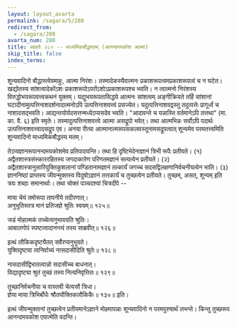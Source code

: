 ```yaml
---
layout: layout_avarta
permalink: /sagara/5/280
redirect_from:
  - /sagara/280
avarta_num: 280
title: आवर्तः २८० -- माध्यमिकबौद्धमतम् (आनन्दमयकोश आत्मा)
skip_title: false
index_terms: 
---
```


शून्यवादिनो बौद्धास्त्वेवमाहुः, आत्मा निरंशः। तस्मादेकस्यैवात्मनः
प्रकाशरूपत्वमप्रकाशरूपत्वं च न घटेत। खद्योतस्य सांशत्वादेकोंऽशः प्रकाशरूपोऽपरोंऽशोऽप्रकाशरूपश्च भवति। न त्वात्मनो निरंशस्य विरुद्धोभयरूपवत्त्वकथनं युक्तम्। यद्युभयरूपतासिद्धये आत्मनः सांशत्वम् अङ्गीक्रियते तर्हि
सांशानां घटादीनामुत्पत्तिनाशदर्शनादात्मनोऽपि उत्पत्तिनाशवत्त्वं प्रसज्येत।
यदुत्पत्तिनाशवद्वस्तु तदुत्पत्तेः प्रागूर्ध्वं च नाशादसद्भवति। आद्यन्तयोर्यदसत्तन्मध्येऽप्यसदेव भवति। "आदावन्ते च यन्नास्ति वर्तमानेऽपि तत्तथा"
(मा. का. वै. ६) इति स्मृतेः। तस्मादुत्पत्तिनाशवत्त्वे आत्मा असद्रूपो भवेत्।
तथा आत्मभिन्नः सर्वोऽपि पदार्थः उत्पत्तिनाशवत्त्वादसद्रूप एव। अनया
रीत्या आत्मानात्मरूपसकलवस्तूनामसद्रूपत्वात् शून्यमेव परमतत्त्वमिति
शून्यवादिनो माध्यमिकबौद्धस्य मतम्।

तेऽप्यज्ञानरूपानन्दमयकोशमेव प्रतिपादयन्ति। तथा हि दृष्टिभेदेनाज्ञानं त्रिभी रूपैः प्रतीयते। (१) अद्वैतशास्त्रसंस्काररहितस्य जगदाकारेण
परिणतमज्ञानं सत्यत्वेन प्रतीयते। (२) अद्वैतशास्त्रानुसारियुक्तिकुशलानां
पण्डितानामज्ञानं तत्कार्यं जगच्च सदसद्विलक्षणानिर्वचनीयत्वेन भाति।
(३) ज्ञाननिष्ठां प्राप्तस्य जीवन्मुक्तस्य विदुषोऽज्ञानं तत्तकार्यं च तुच्छत्वेन
प्रतीयते। तुच्छम्, असत्, शून्यम् इति त्रयः शब्दाः समानार्थाः। तथा
चोक्तं पञ्चदश्यां चित्रदीपे --


माया चेयं तमोरूपा तापनीये तदीरणात्।  
अनुभुतिस्तत्र मानं प्रतिजज्ञे श्रुतिः स्वयम्॥ १२५॥

जडं मोहात्मकं तच्चेत्यनुभावयति श्रुतिः।  
आबालगोपं स्पष्टत्वादानन्त्यं तस्य साब्रवीत्॥ १२६॥

इत्थं लौकिकदृष्ट्यैतत् सर्वैरप्यनुभूयते।  
युक्तिदृष्ट्या त्वनिर्वाच्यं नासदासीदिति श्रुतेः॥ १२८॥

नासदासीद्विभातत्वान्नो सदासीच्च बाधनात्।  
विद्यादृष्ट्या श्रुतं तुच्छं तस्य नित्यनिवृत्तितः॥ १२९॥

तुच्छानिर्वचनीया च वास्तवी चेत्यसौ त्रिधा।  
ज्ञेया माया त्रिभिर्बोधैः श्रौतयौक्तिकलौकिकैः॥ १३०॥ इति।

इत्थं जीवन्मुक्तानां तुच्छत्वेन प्रतीयमानेऽज्ञाने मोहमापन्नाः शून्यवादिनो न
परमपुरुषार्थं लभन्ते। किन्तु तुच्छरूप आनन्दमयकोश एवात्मेति वदन्ति।

